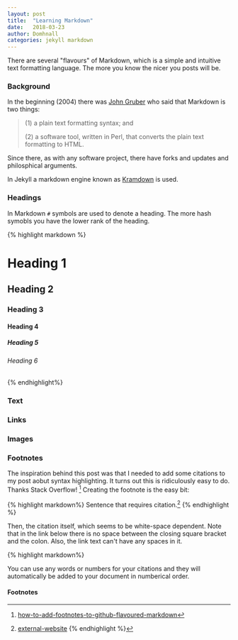 ```yaml
---
layout: post
title:  "Learning Markdown"
date:   2018-03-23
author: Domhnall
categories: jekyll markdown
---
```


There are several "flavours" of Markdown, which is a simple and intuitive text formatting language. The more you know the nicer you posts will be.

### Background

In the beginning (2004) there was [John Gruber](https://daringfireball.net/projects/markdown/) who said that Markdown is two things:

>(1) a plain text formatting syntax; and 
>
>(2) a software tool, written in Perl, that converts the plain text formatting to HTML. 

Since there, as with any software project, there have forks and updates and philosphical arguments. 

In Jekyll a markdown engine known as [Kramdown](https://github.com/gettalong/kramdown) is used.

### Headings

In Markdown `#` symbols are used to denote a heading. The more hash symobls you have the lower rank of the heading.

{% highlight markdown %}
# Heading 1
## Heading 2
### Heading 3
#### Heading 4
##### Heading 5
###### Heading 6
{% endhighlight%}
### Text

### Links

### Images

### Footnotes

The inspiration behind this post was that I needed to add some citations to my post aobut syntax highlighting. It turns out this is ridiculously easy to do. Thanks Stack Overflow! [^stackoverflow] Creating the footnote is the easy bit:

{% highlight markdown%}
Sentence that requires citation.[^citation]
{% endhighlight %}

Then, the citation itself, which seems to be white-space dependent. Note that in the link below there is no space between the closing square bracket and the colon. Also, the link text can't have any spaces in it.

{% highlight markdown%}
[^citation]: [external-website](https://xkcd.com/285/)
{% endhighlight %}

You can use any words or numbers for your citations and they will automatically be added to your document in numberical order.

#### Footnotes


[^stackoverflow]: [how-to-add-footnotes-to-github-flavoured-markdown](https://stackoverflow.com/questions/25579868/how-to-add-footnotes-to-github-flavoured-markdown)
